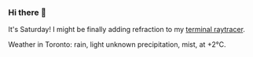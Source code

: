 ### Hi there :wave:

It's Saturday! I might be finally adding refraction to my [terminal raytracer](https://github.com/bewuethr/bash-raytracer).

Weather in Toronto: rain, light unknown precipitation, mist, at +2°C.
